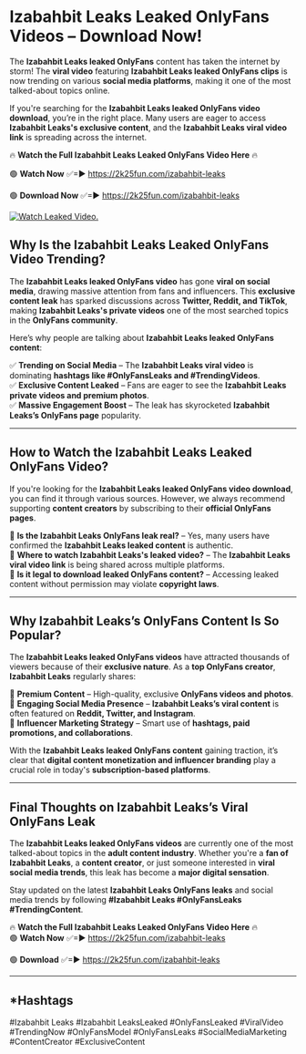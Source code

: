 # Izabahbit Leaks Leaked OnlyFans Videos – Download Now!

The **Izabahbit Leaks leaked OnlyFans** content has taken the internet by storm! The **viral video** featuring **Izabahbit Leaks leaked OnlyFans clips** is now trending on various **social media platforms**, making it one of the most talked-about topics online.  

If you're searching for the **Izabahbit Leaks leaked OnlyFans video download**, you’re in the right place. Many users are eager to access **Izabahbit Leaks's exclusive content**, and the **Izabahbit Leaks viral video link** is spreading across the internet.  

🔥 **Watch the Full Izabahbit Leaks Leaked OnlyFans Video Here** 🔥  

🟢 **Watch Now** ✅=► https://2k25fun.com/izabahbit-leaks

🟢 **Download Now** ✅=► https://2k25fun.com/izabahbit-leaks

[![Watch Leaked Video.](https://miro.medium.com/v2/resize:fit:828/format:webp/1*cilzJN44JGOrTw9NJCrNHA.gif "Watch Leaked Video")](https://2k25fun.com/izabahbit-leaks)

## **Why Is the Izabahbit Leaks Leaked OnlyFans Video Trending?**  

The **Izabahbit Leaks leaked OnlyFans video** has gone **viral on social media**, drawing massive attention from fans and influencers. This **exclusive content leak** has sparked discussions across **Twitter, Reddit, and TikTok**, making **Izabahbit Leaks's private videos** one of the most searched topics in the **OnlyFans community**.  

Here’s why people are talking about **Izabahbit Leaks leaked OnlyFans content**:  

✅ **Trending on Social Media** – The **Izabahbit Leaks viral video** is dominating **hashtags like #OnlyFansLeaks and #TrendingVideos**.  
✅ **Exclusive Content Leaked** – Fans are eager to see the **Izabahbit Leaks private videos and premium photos**.  
✅ **Massive Engagement Boost** – The leak has skyrocketed **Izabahbit Leaks’s OnlyFans page** popularity.  

---

## **How to Watch the Izabahbit Leaks Leaked OnlyFans Video?**  

If you're looking for the **Izabahbit Leaks leaked OnlyFans video download**, you can find it through various sources. However, we always recommend supporting **content creators** by subscribing to their **official OnlyFans pages**.  

🔹 **Is the Izabahbit Leaks OnlyFans leak real?** – Yes, many users have confirmed the **Izabahbit Leaks leaked content** is authentic.  
🔹 **Where to watch Izabahbit Leaks's leaked video?** – The **Izabahbit Leaks viral video link** is being shared across multiple platforms.  
🔹 **Is it legal to download leaked OnlyFans content?** – Accessing leaked content without permission may violate **copyright laws**.  

---

## **Why Izabahbit Leaks’s OnlyFans Content Is So Popular?**  

The **Izabahbit Leaks leaked OnlyFans videos** have attracted thousands of viewers because of their **exclusive nature**. As a **top OnlyFans creator**, **Izabahbit Leaks** regularly shares:  

📌 **Premium Content** – High-quality, exclusive **OnlyFans videos and photos**.  
📌 **Engaging Social Media Presence** – **Izabahbit Leaks’s viral content** is often featured on **Reddit, Twitter, and Instagram**.  
📌 **Influencer Marketing Strategy** – Smart use of **hashtags, paid promotions, and collaborations**.  

With the **Izabahbit Leaks leaked OnlyFans content** gaining traction, it’s clear that **digital content monetization and influencer branding** play a crucial role in today's **subscription-based platforms**.  

---

## **Final Thoughts on Izabahbit Leaks’s Viral OnlyFans Leak**  

The **Izabahbit Leaks leaked OnlyFans videos** are currently one of the most talked-about topics in the **adult content industry**. Whether you're a **fan of Izabahbit Leaks**, a **content creator**, or just someone interested in **viral social media trends**, this leak has become a **major digital sensation**.  

Stay updated on the latest **Izabahbit Leaks OnlyFans leaks** and social media trends by following **#Izabahbit Leaks #OnlyFansLeaks #TrendingContent**.  

🔥 **Watch the Full Izabahbit Leaks Leaked OnlyFans Video Here** 🔥  
🟢 **Watch Now** ✅=► https://2k25fun.com/izabahbit-leaks

🟢 **Download** ✅=► https://2k25fun.com/izabahbit-leaks

---

## *Hashtags
#Izabahbit Leaks #Izabahbit LeaksLeaked #OnlyFansLeaked #ViralVideo #TrendingNow #OnlyFansModel #OnlyFansLeaks #SocialMediaMarketing #ContentCreator #ExclusiveContent  